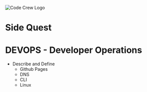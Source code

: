 ![Code Crew Logo](/Imgs/codecrewlogo.png  "image_tooltip")
# Side Quest

# DEVOPS - Developer Operations

- Describe and Define
  - Github Pages
  - DNS
  - CLI
  - Linux